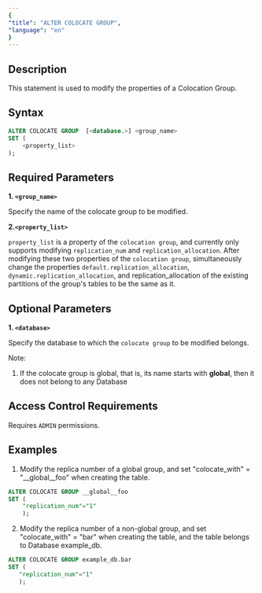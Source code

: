```yaml
---
{
"title": "ALTER COLOCATE GROUP",
"language": "en"
}
---
```


<!--
Licensed to the Apache Software Foundation (ASF) under one
or more contributor license agreements. See the NOTICE file
distributed with this work for additional information
regarding copyright ownership. The ASF licenses this file
to you under the Apache License, Version 2.0 (the
"License"); you may not use this file except in compliance
with the License. You may obtain a copy of the License at

  http://www.apache.org/licenses/LICENSE-2.0

Unless required by applicable law or agreed to in writing,
software distributed under the License is distributed on an
"AS IS" BASIS, WITHOUT WARRANTIES OR CONDITIONS OF ANY
KIND, either express or implied. See the License for the
specific language governing permissions and limitations
under the License.
-->



## Description

This statement is used to modify the properties of a Colocation Group.

## Syntax

```sql
ALTER COLOCATE GROUP  [<database.>] <group_name>
SET (
    <property_list>
);
```
## Required Parameters

**1. `<group_name>`**

Specify the name of the colocate group to be modified.

**2.`<property_list>`**

`property_list` is a property of the `colocation group`, and currently only supports modifying `replication_num` and `replication_allocation`. After modifying these two properties of the `colocation group`, simultaneously change the properties `default.replication_allocation`, `dynamic.replication_allocation`, and replication_allocation of the existing partitions of the group's tables to be the same as it.

## Optional Parameters

**1. `<database>`**

Specify the database to which the `colocate group` to be modified belongs.

Note:
1. If the colocate group is global, that is, its name starts with __global__, then it does not belong to any Database

## Access Control Requirements
Requires `ADMIN` permissions.

## Examples

1. Modify the replica number of a global group, and set "colocate_with" = "__global__foo" when creating the table.

```sql
ALTER COLOCATE GROUP __global__foo
SET (
    "replication_num"="1"
    );
```

2. Modify the replica number of a non-global group, and set "colocate_with" = "bar" when creating the table, and the table belongs to Database example_db.
 ```sql 
ALTER COLOCATE GROUP example_db.bar
SET (
    "replication_num"="1"
    );
```
